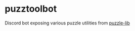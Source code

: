 # puzztoolbot

Discord bot exposing various puzzle utilities from [puzzle-lib](https://github.com/puzztool/puzzle-lib)


